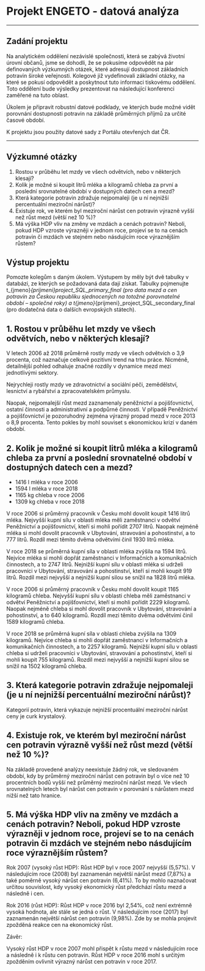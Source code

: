 # Projekt ENGETO - datová analýza


 


----

## Zadání projektu


Na analytickém oddělení nezávislé společnosti, která se zabývá životní úrovní občanů, jsme se dohodli, že se pokusíme odpovědět na pár definovaných výzkumných otázek, které adresují dostupnost základních potravin široké veřejnosti. Kolegové již vydefinovali základní otázky, na které se pokusí odpovědět a poskytnout tuto informaci tiskovému oddělení. Toto oddělení bude výsledky prezentovat na následující konferenci zaměřené na tuto oblast.

Úkolem je připravit robustní datové podklady, ve kterých bude možné vidět porovnání dostupnosti potravin na základě průměrných příjmů za určité časové období.

K projektu jsou použity datové sady z Portálu otevřených dat ČR.

---
## Výzkumné otázky

1. Rostou v průběhu let mzdy ve všech odvětvích, nebo v některých klesají?
2. Kolik je možné si koupit litrů mléka a kilogramů chleba za první a poslední srovnatelné období v dostupných datech cen a mezd?
3. Která kategorie potravin zdražuje nejpomaleji (je u ní nejnižší percentuální meziroční nárůst)?
4. Existuje rok, ve kterém byl meziroční nárůst cen potravin výrazně vyšší než růst mezd (větší než 10 %)?
5. Má výška HDP vliv na změny ve mzdách a cenách potravin? Neboli, pokud HDP vzroste výrazněji v jednom roce, projeví se to na cenách potravin či mzdách ve stejném nebo násdujícím roce výraznějším růstem?

## Výstup projektu
Pomozte kolegům s daným úkolem. Výstupem by měly být dvě tabulky v databázi, ze kterých se požadovaná data dají získat. Tabulky pojmenujte t_{jmeno}_{prijmeni}_project_SQL_primary_final (pro data mezd a cen potravin za Českou republiku sjednocených na totožné porovnatelné období – společné roky) a t_{jmeno}_{prijmeni}_project_SQL_secondary_final (pro dodatečná data o dalších evropských státech).

## 1. Rostou v průběhu let mzdy ve všech odvětvích, nebo v některých klesají?
V letech 2006 až 2018 průměrně rostly mzdy ve všech odvětvích o 3,9 procenta, což naznačuje celkově pozitivní trend na trhu práce. Nicméně, detailnější pohled odhaluje značné rozdíly v dynamice mezd mezi jednotlivými sektory.

Nejrychleji rostly mzdy ve zdravotnictví a sociální péči, zemědělství, lesnictví a rybářství a zpracovatelském průmyslu.

Naopak, nejpomalejší růst mezd zaznamenaly peněžnictví a pojišťovnictví, ostatní činnosti a administrativní a podpůrné činnosti.  V případě Peněžnictví a pojišťovnictví je pozoruhodný zejména výrazný propad mezd v roce 2013 o 8,9 procenta. Tento pokles by mohl souviset s ekonomickou krizí v daném období.

## 2. Kolik je možné si koupit litrů mléka a kilogramů chleba za první a poslední srovnatelné období v dostupných datech cen a mezd?
- 1416 l mléka v roce 2006
- 1594 l mléka v roce 2018
- 1165 kg chleba v roce 2006
- 1309 kg chleba v roce 2018

V roce 2006 si průměrný pracovník v Česku mohl dovolit koupit 1416 litrů mléka. Nejvyšší kupní sílu v oblasti mléka měli zaměstnanci v odvětví Peněžnictví a pojišťovnictví, kteří si mohli pořídit 2707 litrů. Naopak nejméně mléka si mohl dovolit pracovník v Ubytování, stravování a pohostinství, a to 777 litrů. Rozdíl mezi těmito dvěma odvětvími činil 1930 litrů mléka.

V roce 2018 se průměrná kupní síla v oblasti mléka zvýšila na 1594 litrů. Nejvíce mléka si mohli dopřát zaměstnanci v Informačních a komunikačních činnostech, a to 2747 litrů. Nejnižší kupní sílu v oblasti mléka si udrželi pracovníci v Ubytování, stravování a pohostinství, kteří si mohli koupit 919 litrů. Rozdíl mezi nejvyšší a nejnižší kupní silou se snížil na 1828 litrů mléka.

V roce 2006 si průměrný pracovník v Česku mohl dovolit koupit 1165 kilogramů chleba. Nejvyšší kupní sílu v oblasti chleba měli zaměstnanci v odvětví Peněžnictví a pojišťovnictví, kteří si mohli pořídit 2229 kilogramů. Naopak nejméně chleba si mohl dovolit pracovník v Ubytování, stravování a pohostinství, a to 640 kilogramů. Rozdíl mezi těmito dvěma odvětvími činil 1589 kilogramů chleba.

V roce 2018 se průměrná kupní síla v oblasti chleba zvýšila na 1309 kilogramů. Nejvíce chleba si mohli dopřát zaměstnanci v Informačních a komunikačních činnostech, a to 2257 kilogramů. Nejnižší kupní sílu v oblasti chleba si udrželi pracovníci v Ubytování, stravování a pohostinství, kteří si mohli koupit 755 kilogramů. Rozdíl mezi nejvyšší a nejnižší kupní silou se snížil na 1502 kilogramů chleba.

## 3. Která kategorie potravin zdražuje nejpomaleji (je u ní nejnižší percentuální meziroční nárůst)?
Kategorií potravin, která vykazuje nejnižší procentuální meziroční nárůst ceny je curk krystalový. 

## 4. Existuje rok, ve kterém byl meziroční nárůst cen potravin výrazně vyšší než růst mezd (větší než 10 %)?
Na základě provedené analýzy neexistuje žádný rok, ve sledovaném období, kdy by průměrný meziroční nárůst cen potravin byl o více než 10 procentních bodů vyšší než průměrný meziroční nárůst mezd. Ve všech srovnatelných letech byl nárůst cen potravin v porovnání s nárůstem mezd nižší než tato hranice.

## 5. Má výška HDP vliv na změny ve mzdách a cenách potravin? Neboli, pokud HDP vzroste výrazněji v jednom roce, projeví se to na cenách potravin či mzdách ve stejném nebo násdujícím roce výraznějším růstem?
Rok 2007 (vysoký růst HDP): Růst HDP byl v roce 2007 nejvyšší (5,57%). V následujícím roce (2008) byl zaznamenán největší nárůst mezd (7,87%) a také poměrně vysoký nárůst cen potravin (6,41%). To by mohlo naznačovat určitou souvislost, kdy vysoký ekonomický růst předchází růstu mezd a následně i cen.

Rok 2016 (růst HDP): Růst HDP v roce 2016 byl 2,54%, což není extrémně vysoká hodnota, ale stále se jedná o růst. V následujícím roce (2017) byl zaznamenán největší nárůst cen potravin (9,98%). Zde by se mohla projevit zpožděná reakce cen na ekonomický růst.

Závěr:

Vysoký růst HDP v roce 2007 mohl přispět k růstu mezd v následujícím roce a následně i k růstu cen potravin.
Růst HDP v roce 2016 mohl s určitým zpožděním ovlivnit výrazný nárůst cen potravin v roce 2017.
